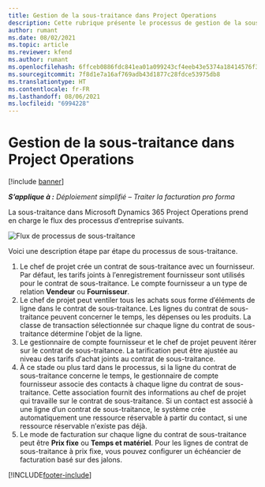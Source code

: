 ```yaml
---
title: Gestion de la sous-traitance dans Project Operations
description: Cette rubrique présente le processus de gestion de la sous-traitance de bout en bout dans Microsoft Dynamics 365 Project Operations.
author: rumant
ms.date: 08/02/2021
ms.topic: article
ms.reviewer: kfend
ms.author: rumant
ms.openlocfilehash: 6ffceb0886fdc841ea01a099243cf4eeb43e5374a18414576f3639a3e50857fd
ms.sourcegitcommit: 7f8d1e7a16af769adb43d1877c28fdce53975db8
ms.translationtype: HT
ms.contentlocale: fr-FR
ms.lasthandoff: 08/06/2021
ms.locfileid: "6994228"
---
```

# <a name="subcontract-management-in-project-operations"></a>Gestion de la sous-traitance dans Project Operations

[!include [banner](../../includes/dataverse-preview.md)]

_**S’applique à :** Déploiement simplifié – Traiter la facturation pro forma_

La sous-traitance dans Microsoft Dynamics 365 Project Operations prend en charge le flux des processus d′entreprise suivants.

![Flux de processus de sous-traitance](../media/SubcontractingProcessFlow.png)

Voici une description étape par étape du processus de sous-traitance.

1. Le chef de projet crée un contrat de sous-traitance avec un fournisseur. Par défaut, les tarifs joints à l′enregistrement fournisseur sont utilisés pour le contrat de sous-traitance. Le compte fournisseur a un type de relation **Vendeur** ou **Fournisseur**.
2. Le chef de projet peut ventiler tous les achats sous forme d′éléments de ligne dans le contrat de sous-traitance. Les lignes du contrat de sous-traitance peuvent concerner le temps, les dépenses ou les produits. La classe de transaction sélectionnée sur chaque ligne du contrat de sous-traitance détermine l′objet de la ligne.
3. Le gestionnaire de compte fournisseur et le chef de projet peuvent itérer sur le contrat de sous-traitance. La tarification peut être ajustée au niveau des tarifs d′achat joints au contrat de sous-traitance.
4. À ce stade ou plus tard dans le processus, si la ligne du contrat de sous-traitance concerne le temps, le gestionnaire de compte fournisseur associe des contacts à chaque ligne du contrat de sous-traitance. Cette association fournit des informations au chef de projet qui travaille sur le contrat de sous-traitance. Si un contact est associé à une ligne d′un contrat de sous-traitance, le système crée automatiquement une ressource réservable à partir du contact, si une ressource réservable n′existe pas déjà.
5. Le mode de facturation sur chaque ligne du contrat de sous-traitance peut être **Prix fixe** ou **Temps et matériel**. Pour les lignes de contrat de sous-traitance à prix fixe, vous pouvez configurer un échéancier de facturation basé sur des jalons.

[!INCLUDE[footer-include](../../includes/footer-banner.md)]
